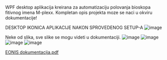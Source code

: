 WPF desktop aplikacija kreirana za automatizaciju polovanja bioskopa fitivnog imena M-plexx.
Kompletan opis projekta moze se naci u okviru dokumentacije!

DESKTOP IKONICA APLIKACIJE NAKON SPROVEDENOG SETUP-A
![image](https://github.com/user-attachments/assets/96fa2f81-2b5a-4935-b9d5-aa5f6d74f80b)

Neke od slika, sve slike se mogu videti u dokumentaciji.
![image](https://github.com/user-attachments/assets/39772828-2004-4f13-be3a-d977b2dfe606)
![image](https://github.com/user-attachments/assets/d2fd4aa2-2d3c-47c4-973c-1fe2f3de3e3b)
![image](https://github.com/user-attachments/assets/6133cebf-01e2-4905-ac3a-3519206c2e63)
![image](https://github.com/user-attachments/assets/97160065-b789-4c8f-b5ab-98ad0dad38a6)


[EONIS dokumentacija.pdf](https://github.com/user-attachments/files/19234704/EONIS.dokumentacija.pdf)
